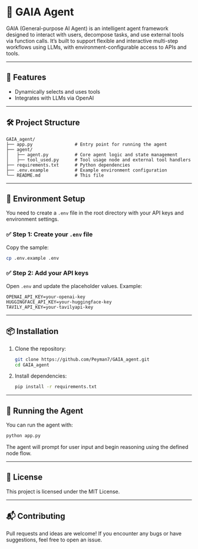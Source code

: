 # 🤖 GAIA Agent

GAIA (General-purpose AI Agent) is an intelligent agent framework designed to interact with users, decompose tasks, and use external tools via function calls. It’s built to support flexible and interactive multi-step workflows using LLMs, with environment-configurable access to APIs and tools.

---

## 🚀 Features

- Dynamically selects and uses tools
- Integrates with LLMs via OpenAI
---

## 🛠️ Project Structure

```
GAIA_agent/
├── app.py                # Entry point for running the agent
├── agent/
│   ├── agent.py          # Core agent logic and state management
│   ├── tool_used.py      # Tool usage node and external tool handlers
├── requirements.txt      # Python dependencies
├── .env.example          # Example environment configuration
└── README.md             # This file
```

---

## 🔐 Environment Setup

You need to create a `.env` file in the root directory with your API keys and environment settings.

### ✅ Step 1: Create your `.env` file

Copy the sample:
```bash
cp .env.example .env
```

### ✅ Step 2: Add your API keys

Open `.env` and update the placeholder values. Example:

```env
OPENAI_API_KEY=your-openai-key
HUGGINGFACE_API_KEY=your-huggingface-key
TAVILY_API_KEY=your-tavilyapi-key
```

---

## 📦 Installation

1. Clone the repository:
   ```bash
   git clone https://github.com/Peyman7/GAIA_agent.git
   cd GAIA_agent
   ```

2. Install dependencies:
   ```bash
   pip install -r requirements.txt
   ```

---

## 🧠 Running the Agent

You can run the agent with:

```bash
python app.py
```

The agent will prompt for user input and begin reasoning using the defined node flow.

---

## 📝 License

This project is licensed under the MIT License.

---

## 📬 Contributing

Pull requests and ideas are welcome! If you encounter any bugs or have suggestions, feel free to open an issue.
